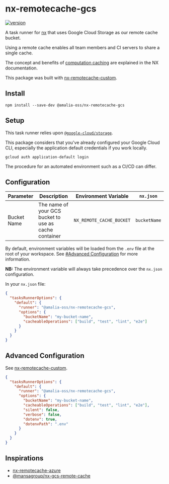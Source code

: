 # nx-remotecache-gcs

[![version](https://img.shields.io/npm/v/@amalia-oss/nx-remotecache-gcs?style=for-the-badge&logo=npm&label=)](https://www.npmjs.com/package/@amalia-oss/nx-remotecache-gcs)

A task runner for [nx](https://nx.dev) that uses Google Cloud Storage as our
remote cache bucket.

Using a remote cache enables all team members and CI
servers to share a single cache.

The concept and benefits of [computation caching](https://nx.dev/angular/guides/computation-caching) are
explained in the NX documentation.

This package was built with [nx-remotecache-custom](https://www.npmjs.com/package/nx-remotecache-custom).

## Install

```
npm install --save-dev @amalia-oss/nx-remotecache-gcs
```

## Setup

This task runner relies upon [`@google-cloud/storage`](https://www.npmjs.com/package/@google-cloud/storage).

This package considers that you've already configured your Google Cloud CLI, especially the application default credentials if you work locally.

```shell
gcloud auth application-default login
```

The procedure for an automated environment such as a CI/CD can differ.

## Configuration

| Parameter   | Description                                           | Environment Variable     | `nx.json`    |
| ----------- | ----------------------------------------------------- | ------------------------ | ------------ |
| Bucket Name | The name of your GCS bucket to use as cache container | `NX_REMOTE_CACHE_BUCKET` | `bucketName` |

By default, environment variables will be loaded from the `.env` file at the root of your workspace.
See [#Advanced Configuration](#advanced-configuration) for more information.

**NB:** The environment variable will always take precedence over the `nx.json` configuration.

In your `nx.json` file:

```json
{
  "tasksRunnerOptions": {
    "default": {
      "runner": "@amalia-oss/nx-remotecache-gcs",
      "options": {
        "bucketName": "my-bucket-name",
        "cacheableOperations": ["build", "test", "lint", "e2e"]
      }
    }
  }
}
```

## Advanced Configuration

See [nx-remotecache-custom](https://github.com/NiklasPor/nx-remotecache-custom#advanced-configuration).

```json
{
  "tasksRunnerOptions": {
    "default": {
      "runner": "@amalia-oss/nx-remotecache-gcs",
      "options": {
        "bucketName": "my-bucket-name",
        "cacheableOperations": ["build", "test", "lint", "e2e"],
        "silent": false,
        "verbose": false,
        "dotenv": true,
        "dotenvPath": ".env"
      }
    }
  }
}
```

## Inspirations

- [nx-remotecache-azure](https://github.com/NiklasPor/nx-remotecache-azure/)
- [@mansagroup/nx-gcs-remote-cache](https://github.com/MansaGroup/nx-gcs-remote-cache)
